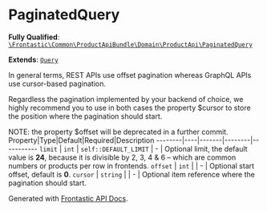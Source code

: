 #  PaginatedQuery

**Fully Qualified**: [`\Frontastic\Common\ProductApiBundle\Domain\ProductApi\PaginatedQuery`](../../../../../src/php/ProductApiBundle/Domain/ProductApi/PaginatedQuery.php)

**Extends**: [`Query`](Query.md)

In general terms, REST APIs use offset pagination whereas GraphQL APIs use
cursor-based pagination.

Regardless the pagination implemented by your backend of choice, we highly
recommend you to use in both cases the property $cursor to store the position
where the pagination should start.

NOTE: the property $offset will be deprecated in a further commit.
Property|Type|Default|Required|Description
--------|----|-------|--------|-----------
`limit` | `int` | `self::DEFAULT_LIMIT` | - | Optional limit, the default value is <b>24</b>, because it is divisible by 2, 3, 4 & 6 – which are common numbers or products per row in frontends.
`offset` | `int` |  | - | Optional start offset, default is <b>0</b>.
`cursor` | `string` |  | - | Optional item reference where the pagination should start.

Generated with [Frontastic API Docs](https://github.com/FrontasticGmbH/apidocs).
